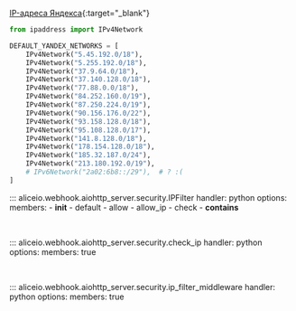 [IP-адреса Яндекса](https://yandex.ru/ips){:target="_blank"}
```python
from ipaddress import IPv4Network

DEFAULT_YANDEX_NETWORKS = [
    IPv4Network("5.45.192.0/18"),
    IPv4Network("5.255.192.0/18"),
    IPv4Network("37.9.64.0/18"),
    IPv4Network("37.140.128.0/18"),
    IPv4Network("77.88.0.0/18"),
    IPv4Network("84.252.160.0/19"),
    IPv4Network("87.250.224.0/19"),
    IPv4Network("90.156.176.0/22"),
    IPv4Network("93.158.128.0/18"),
    IPv4Network("95.108.128.0/17"),
    IPv4Network("141.8.128.0/18"),
    IPv4Network("178.154.128.0/18"),
    IPv4Network("185.32.187.0/24"),
    IPv4Network("213.180.192.0/19"),
    # IPv6Network("2a02:6b8::/29"),  # ? :(
]
```


::: aliceio.webhook.aiohttp_server.security.IPFilter
    handler: python
    options:
      members:
        - __init__
        - default
        - allow
        - allow_ip
        - check
        - __contains__

<br/>

::: aliceio.webhook.aiohttp_server.security.check_ip
    handler: python
    options:
      members: true

<br/>

::: aliceio.webhook.aiohttp_server.security.ip_filter_middleware
    handler: python
    options:
      members: true
